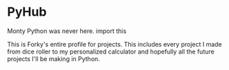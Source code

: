 # PyHub
Monty Python was never here.
import this

This is Forky's entire profile for projects. This includes every project I made from dice roller to my personalized calculator and hopefully all the future projects I'll be making in Python.
